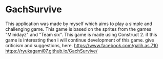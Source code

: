 # GachSurvive
This application was made by myself which aims to play a simple and challenging game.  This game is based on the sprites from the games "Minidayz" and "Team six".  This game is made using Construct 2. if this game is interesting then i will continue development of this game.  give criticism and suggestions, here.  https://www.facebook.com/galih.as.710
https://ryukagami07.github.io/GachSurvive/
